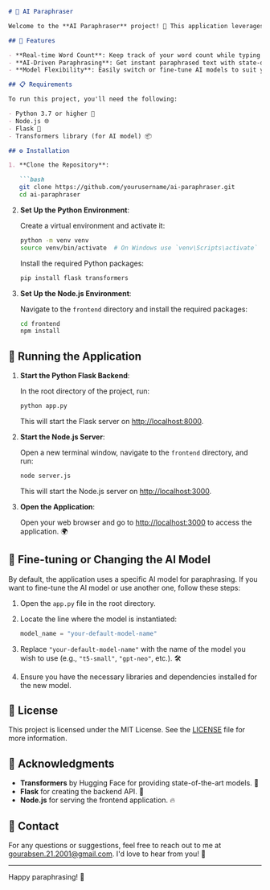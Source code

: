 
```markdown
# 🌟 AI Paraphraser

Welcome to the **AI Paraphraser** project! 🚀 This application leverages the power of generative AI to paraphrase text. Users can input text, which is processed by a backend service, returning a paraphrased version in real time. Plus, you can see the total word count as you type! ✍️

## 🎉 Features

- **Real-time Word Count**: Keep track of your word count while typing! 📝
- **AI-Driven Paraphrasing**: Get instant paraphrased text with state-of-the-art AI. 🤖
- **Model Flexibility**: Easily switch or fine-tune AI models to suit your needs. 🔄

## 📋 Requirements

To run this project, you'll need the following:

- Python 3.7 or higher 🐍
- Node.js 🌐
- Flask 🚀
- Transformers library (for AI model) 📦

## ⚙️ Installation

1. **Clone the Repository**:

   ```bash
   git clone https://github.com/yourusername/ai-paraphraser.git
   cd ai-paraphraser
   ```

2. **Set Up the Python Environment**:

   Create a virtual environment and activate it:

   ```bash
   python -m venv venv
   source venv/bin/activate  # On Windows use `venv\Scripts\activate`
   ```

   Install the required Python packages:

   ```bash
   pip install flask transformers
   ```

3. **Set Up the Node.js Environment**:

   Navigate to the `frontend` directory and install the required packages:

   ```bash
   cd frontend
   npm install
   ```

## 🚀 Running the Application

1. **Start the Python Flask Backend**:

   In the root directory of the project, run:

   ```bash
   python app.py
   ```

   This will start the Flask server on [http://localhost:8000](http://localhost:8000).

2. **Start the Node.js Server**:

   Open a new terminal window, navigate to the `frontend` directory, and run:

   ```bash
   node server.js
   ```

   This will start the Node.js server on [http://localhost:3000](http://localhost:3000).

3. **Open the Application**:

   Open your web browser and go to [http://localhost:3000](http://localhost:3000) to access the application. 🌍

## 🔧 Fine-tuning or Changing the AI Model

By default, the application uses a specific AI model for paraphrasing. If you want to fine-tune the AI model or use another one, follow these steps:

1. Open the `app.py` file in the root directory.
2. Locate the line where the model is instantiated:

   ```python
   model_name = "your-default-model-name"
   ```

3. Replace `"your-default-model-name"` with the name of the model you wish to use (e.g., `"t5-small"`, `"gpt-neo"`, etc.). 🛠️
4. Ensure you have the necessary libraries and dependencies installed for the new model.

## 📜 License

This project is licensed under the MIT License. See the [LICENSE](LICENSE) file for more information.

## 🙏 Acknowledgments

- **Transformers** by Hugging Face for providing state-of-the-art models. 🧠
- **Flask** for creating the backend API. 🥇
- **Node.js** for serving the frontend application. 🔥

## 📧 Contact

For any questions or suggestions, feel free to reach out to me at [gourabsen.21.2001@gmail.com](mailto:gourabsen.21.2001@gmail.com). I'd love to hear from you! 💬

---

Happy paraphrasing! 🎊
```
